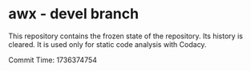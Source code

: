 # awx - devel branch

This repository contains the frozen state of the repository.
Its history is cleared. It is used only for static code
analysis with Codacy.

Commit Time: 1736374754